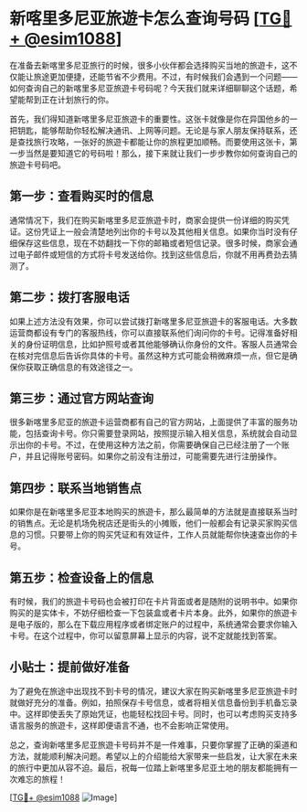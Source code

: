 # 新喀里多尼亚旅遊卡怎么查询号码 [[TG💪+ @esim1088](https://t.me/s/esim1088)]

在准备去新喀里多尼亚旅行的时候，很多小伙伴都会选择购买当地的旅遊卡，这不仅能让旅途更加便捷，还能节省不少费用。不过，有时候我们会遇到一个问题——如何查询自己的新喀里多尼亚旅遊卡号码呢？今天我们就来详细聊聊这个话题，希望能帮到正在计划旅行的你。

首先，我们得知道新喀里多尼亚旅遊卡的重要性。这张卡就像是你在异国他乡的一把钥匙，能够帮助你轻松解决通讯、上网等问题。无论是与家人朋友保持联系，还是查找旅行攻略，一张好的旅遊卡都能让你的旅程更加顺畅。而要使用这张卡，第一步当然是要知道它的号码啦！那么，接下来就让我们一步步教你如何查询自己的旅遊卡号码吧。

## 第一步：查看购买时的信息

通常情况下，我们在购买新喀里多尼亚旅遊卡时，商家会提供一份详细的购买凭证。这份凭证上一般会清楚地列出你的卡号以及其他相关信息。如果你当时没有仔细保存这些信息，现在不妨翻找一下你的邮箱或者短信记录。很多时候，商家会通过电子邮件或短信的方式将卡号发送给你。找到这些信息后，你就不用再费劲去猜测了。

## 第二步：拨打客服电话

如果上述方法没有效果，你可以尝试拨打新喀里多尼亚旅遊卡的客服电话。大多数运营商都设有专门的客服热线，你可以直接联系他们询问你的卡号。记得准备好相关的身份证明信息，比如护照号或者其他能够确认你身份的文件。客服人员通常会在核对完信息后告诉你具体的卡号。虽然这种方式可能会稍微麻烦一点，但它是确保你获取正确信息的有效途径之一。

## 第三步：通过官方网站查询

很多新喀里多尼亚的旅遊卡运营商都有自己的官方网站，上面提供了丰富的服务功能，包括查询卡号。你只需要登录网站，按照提示输入相关信息，系统就会自动显示出你的卡号。不过，在使用这种方法之前，你需要确保自己已经注册了一个账户，并且记得账号密码。如果你之前没有注册过，可能需要先进行注册操作。

## 第四步：联系当地销售点

如果你是在新喀里多尼亚本地购买的旅遊卡，那么最简单的方法就是直接联系当时的销售点。无论是机场免税店还是街头的小摊贩，他们一般都会有记录买家购买信息的习惯。只要带上你的购买凭证和有效证件，工作人员就能帮你快速查出你的卡号。

## 第五步：检查设备上的信息

有时候，我们的旅遊卡号码也会被打印在卡片背面或者是随附的说明书中。如果你购买的是实体卡，不妨仔细检查一下包装盒或者卡片本身。此外，如果你的旅遊卡是电子版的，那么在下载应用程序或者绑定账户的过程中，系统通常会要求你输入卡号。在这个过程中，你可以留意屏幕上显示的内容，说不定就能找到答案。

## 小贴士：提前做好准备

为了避免在旅途中出现找不到卡号的情况，建议大家在购买新喀里多尼亚旅遊卡时就做好充分的准备。例如，拍照保存卡号信息，或者将相关信息备份到手机备忘录中。这样即使丢失了原始凭证，也能轻松找回卡号。同时，也可以考虑购买支持多语言服务的旅遊卡，这样即便语言不通，也不会影响正常使用。

总之，查询新喀里多尼亚旅遊卡号码并不是一件难事，只要你掌握了正确的渠道和方法，就能顺利解决问题。希望以上的介绍能给大家带来一些启发，让大家在未来的旅行中更加从容不迫。最后，祝每一位踏上新喀里多尼亚土地的朋友都能拥有一次难忘的旅程！

[[TG💪+ @esim1088](https://t.me/s/esim1088) ![Image](https://i.postimg.cc/4NQfJmqS/Snipaste-2025-05-13-00-14-12.png)]